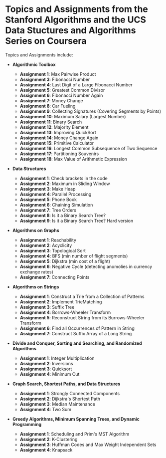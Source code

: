 # Topics and Assignments from the Stanford Algorithms and the UCS Data Stuctures and Algorithms Series on Coursera

Topics and Assignments include:

* **Algorithmic Toolbox**
    - **Assignment 1**: Max Pairwise Product
    - **Assignment 3**: Fibonacci Number
    - **Assignment 4**: Last Digit of a Large Fibonacci Number
    - **Assignment 5**: Greatest Common Divisor
    - **Assignment 6**: Fibonacci Number Again
    - **Assignment 7**: Money Change
    - **Assignment 8**: Car Fueling
    - **Assignment 9**: Collecting Signatures (Covering Segments by Points)
    - **Assignment 10**: Maximum Salary (Largest Number)
    - **Assignment 11**: Binary Search
    - **Assignment 12**: Majority Element
    - **Assignment 13**: Improving QuickSort
    - **Assignment 14**: Money Change Again
    - **Assignment 15**: Primitive Calculator
    - **Assignment 16**: Longest Common Subsequence of Two Sequence
    - **Assignment 17**: Partitioning Souvenirs
    - **Assignment 18**: Max Value of Arithmetic Expression

* **Data Structures**
    - **Assignment 1**: Check brackets in the code
    - **Assignment 2**: Maximum in Sliding Window
    - **Assignment 3**: Make Heap
    - **Assignment 4**: Parallel Processing
    - **Assignment 5**: Phone Book
    - **Assignment 6**: Chaining Simulation
    - **Assignment 7**: Tree Orders
    - **Assignment 8**: Is it a Binary Search Tree?
    - **Assignment 9**: Is it a Binary Search Tree? Hard version

* **Algorithms on Graphs**
    - **Assignment 1**: Reachability
    - **Assignment 2**: Acyclicity
    - **Assignment 3**: Topological Sort
    - **Assignment 4**: BFS (min number of flight segments)
    - **Assignment 5**: Dijkstra (min cost of a flight)
    - **Assignment 6**: Negative Cycle (detecting anomolies in currency exchange rates)
    - **Assignment 7**: Connecting Points

* **Algorithms on Strings**
    - **Assignment 1**: Construct a Trie from a Collection of Patterns
    - **Assignment 2**: Implement TrieMatching
    - **Assignment 3**: Suffix Tree
    - **Assignment 4**: Borrows-Wheeler Transform
    - **Assignment 5**: Reconstruct String from its Burrows-Wheeler Transform
    - **Assignment 6**: Find all Occurrences of Pattern in String
    - **Assignment 7**: Construct Suffix Array of a Long String

* **Divide and Conquer, Sorting and Searching, and Randomized Algorithms**
    - **Assignment 1**: Integer Multiplication
    - **Assignment 2**: Inversions
    - **Assignment 3**: Quicksort
    - **Assignment 4**: Minimum Cut

* **Graph Search, Shortest Paths, and Data Structures**
    - **Assignment 1**: Strongly Connected Components
    - **Assignment 2**: Dijkstra's Shortest Path
    - **Assignment 3**: Median Maintenance
    - **Assignment 4**: Two Sum

* **Greedy Algorithms, Minimum Spanning Trees, and Dynamic Programming**
    - **Assignment 1**: Scheduling and Prim's MST Algorithm
    - **Assignment 2**: K-Clustering
    - **Assignment 3**: Huffman Codes and Max Weight Independent Sets
    - **Assignment 4**: Knapsack